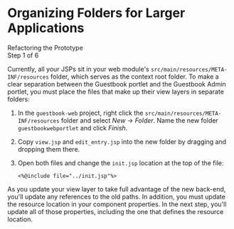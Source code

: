 # Organizing Folders for Larger Applications [](id=organizing-folders-for-larger-applications)

<div class="learn-path-step">
    <p>Refactoring the Prototype<br>Step 1 of 6</p>
</div>

Currently, all your JSPs sit in your web module's 
`src/main/resources/META-INF/resources` folder, which serves as the context root 
folder. To make a clear separation between the Guestbook portlet and the 
Guestbook Admin portlet, you must place the files that make up their view layers 
in separate folders: 

1.  In the `guestbook-web` project, right click the
    `src/main/resources/META-INF/resources` folder and select *New* &rarr; 
    *Folder*. Name the new folder `guestbookwebportlet` and click *Finish*. 

2.  Copy `view.jsp` and `edit_entry.jsp` into the new folder by dragging and
    dropping them there. 

3.  Open both files and change the `init.jsp` location at the top of the file: 

        <%@include file="../init.jsp"%>

As you update your view layer to take full advantage of the new back-end, you'll
update any references to the old paths. In addition, you must update the 
resource location in your component properties. In the next step, you'll update 
all of those properties, including the one that defines the resource location. 
